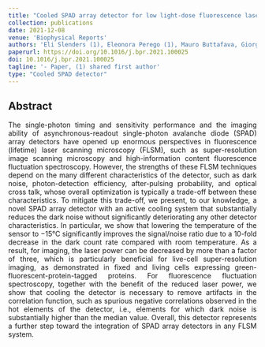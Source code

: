 ```yaml
---
title: "Cooled SPAD array detector for low light-dose fluorescence laser scanning microscopy"
collection: publications
date: 2021-12-08
venue: 'Biophysical Reports'
authors: 'Eli Slenders (1), Eleonora Perego (1), Mauro Buttafava, Giorgio Tortarolo, Enrico Conca, Sabrina Zappone, Agnieszka Pierzynska-Mach, Federica Villa, Enrica Maria Petrini, Andrea Barberis, Alberto Tosi, Giuseppe Vicidomini'
paperurl: https://doi.org/10.1016/j.bpr.2021.100025
doi: 10.1016/j.bpr.2021.100025
tagline: '- Paper, (1) shared first author'
type: "Cooled SPAD detector"
---
```


<h2> Abstract </h2>
<p align= "justify">
The single-photon timing and sensitivity performance and the imaging ability of asynchronous-readout single-photon avalanche diode (SPAD) array detectors have opened up enormous perspectives in fluorescence (lifetime) laser scanning microscopy (FLSM), such as super-resolution image scanning microscopy and high-information content fluorescence fluctuation spectroscopy. However, the strengths of these FLSM techniques depend on the many different characteristics of the detector, such as dark noise, photon-detection efficiency, after-pulsing probability, and optical cross talk, whose overall optimization is typically a trade-off between these characteristics. To mitigate this trade-off, we present, to our knowledge, a novel SPAD array detector with an active cooling system that substantially reduces the dark noise without significantly deteriorating any other detector characteristics. In particular, we show that lowering the temperature of the sensor to −15°C significantly improves the signal/noise ratio due to a 10-fold decrease in the dark count rate compared with room temperature. As a result, for imaging, the laser power can be decreased by more than a factor of three, which is particularly beneficial for live-cell super-resolution imaging, as demonstrated in fixed and living cells expressing green-fluorescent-protein-tagged proteins. For fluorescence fluctuation spectroscopy, together with the benefit of the reduced laser power, we show that cooling the detector is necessary to remove artifacts in the correlation function, such as spurious negative correlations observed in the hot elements of the detector, i.e., elements for which dark noise is substantially higher than the median value. Overall, this detector represents a further step toward the integration of SPAD array detectors in any FLSM system.
  
  
  
  
